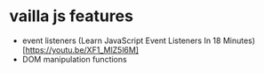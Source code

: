 # vailla js features

- event listeners (Learn JavaScript Event Listeners In 18 Minutes)[https://youtu.be/XF1_MlZ5l6M]
- DOM manipulation functions

